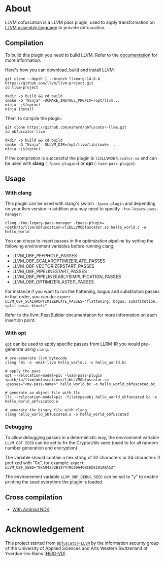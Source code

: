 # About

LLVM obfuscation is a LLVM pass plugin, used to apply transformation on [LLVM assembly language](https://llvm.org/docs/LangRef.html) to provide obfuscation.

## Compilation

To build this plugin you need to build LLVM. Refer to the [documentation](https://llvm.org/docs/CMake.html) for more information. 

Here's how you can download, build and install LLVM:
```
git clone --depth 1 --branch llvmorg-14.0.6 https://github.com/llvm/llvm-project.git
cd llvm-project

mkdir -p build && cd build
cmake -G "Ninja" -DCMAKE_INSTALL_PREFIX=/opt/llvm ..
ninja -j$(nproc)
ninja install
```

Then, to compile the plugin:

```
git clone https://github.com/eshard/obfuscator-llvm.git
cd obfuscator-llvm

mkdir -p build && cd build
cmake -G "Ninja" -DLLVM_DIR=/opt/llvm/lib/cmake ..
ninja -j$(nproc)
```

If the compilation is successful the plugin is `libLLVMObfuscator.so` and can be used with **clang** (`-fpass-plugin=`) or **opt** (`-load-pass-plugin`).

## Usage

### With clang

This plugin can be used with clang's switch `-fpass-plugin` and depending on your llvm version in addition
you may need to specify `-fno-legacy-pass-manager`.

`clang -fno-legacy-pass-manager -fpass-plugin=<path/to/llvm/obfuscation>/libLLVMObfuscator.so hello_world.c -o hello_world`

You can chose to insert passes in the optimization pipeline by setting the following environment variables before running clang:
- LLVM_OBF_PEEPHOLE_PASSES
- LLVM_OBF_SCALAROPTIMIZERLATE_PASSES
- LLVM_OBF_VECTORIZERSTART_PASSES
- LLVM_OBF_PIPELINESTART_PASSES
- LLVM_OBF_PIPELINEEARLYSIMPLIFICATION_PASSES
- LLVM_OBF_OPTIMIZERLASTEP_PASSES

For instance if you want to run the flattening, bogus and substitution passes in that order, you can do:
`export LLVM_OBF_SCALAROPTIMIZERLATE_PASSES="flattening, bogus, substitution, split-basic-blocks"`

Refer to the llvm::PassBuilder documentation for more information on each insertion point.

### With opt

[`opt`](https://llvm.org/docs/CommandGuide/opt.html) can be used to apply specific passes from LLRM-IR you
would pre-generate using `clang`.

```
# pre-generate llvm bytecode
clang -01 -S -emit-llvm hello_world.c -o hello_world.bc

# apply the pass
opt --relocation-model=pic -load-pass-plugin <path/to/llvm/obfuscation>/libLLVMObfuscator.so
-passes="<my-pass-name>" hello_world.bc -o hello_world_obfuscated.bc

# generate an object file with llc
llc --relocation-model=pic -filetype=obj hello_world_obfuscated.bc -o hello_world_obfuscated.o

# generate the binary file with clang
clang hello_world_obfuscated.o -o hello_world_obfuscated
```

### Debugging

To allow debugging passes in a deterministic way, the environment variable `LLVM_OBF_SEED` can be set to fix the CryptoUtils seed (used to for all random number generation and
encryption).

The variable should contain a hex string of 32 characters or 34 characters if prefixed with "0x", for example:
`export LLVM_OBF_SEED="0xA04252B187478C00A40BC6D81D1A8A52"`

The environement variable `LLVM_OBF_DEBUG_SEED` can be set to "y" to enable printing the seed everytime the plugin is loaded.

## Cross compilation

 - [With Android NDK](docs/ANDROID_NDK.md)

# Acknowledgement

This project started from [`Obfuscator-LLVM`](https://github.com/obfuscator-llvm/obfuscator) by the information security group of the University of Applied Sciences and Arts Western Switzerland of Yverdon-les-Bains
([HEIG-VD](https://heig-vd.ch/international)).
